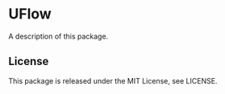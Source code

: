 # UFlow

A description of this package.

## License
This package is released under the MIT License, see LICENSE.
